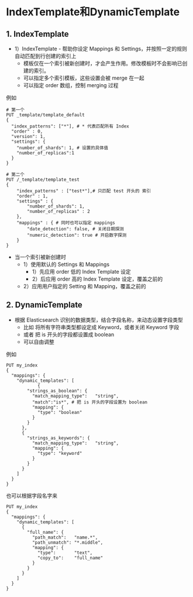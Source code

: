 # IndexTemplate和DynamicTemplate

## 1. IndexTemplate

* 1）IndexTemplate - 帮助你设定 Mappings 和 Settings，并按照一定的规则自动匹配到行创建的索引上
  * 模板仅在一个索引被新创建时，才会产生作用。修改模板时不会影响已创建的索引。
  * 可以指定多个索引模板，这些设置会被 merge 在一起
  * 可以指定 order 数组，控制 merging 过程

例如

```shell
# 第一个
PUT _template/template_default
{
  "index_patterns": ["*"], # * 代表匹配所有 Index
  "order" : 0,
  "version": 1,
  "settings": {
    "number_of_shards": 1, # 设置的具体值
    "number_of_replicas":1
  }
}

# 第二个
PUT /_template/template_test
{
    "index_patterns" : ["test*"],# 只匹配 test 开头的 索引
    "order" : 1,
    "settings" : {
    	"number_of_shards": 1,
        "number_of_replicas" : 2
    },
    "mappings" : { # 同时也可以指定 mappings
    	"date_detection": false, # 关闭日期探测
    	"numeric_detection": true # 开启数字探测
    }
}
```

* 当一个索引被新创建时
  * 1）使用默认的 Settings 和 Mappings
    * 1）先应用 order 低的 Index Template 设定
    * 2）后应用 order 高的 Index Template 设定，覆盖之前的
  * 2）应用用户指定的  Setting 和 Mapping，覆盖之前的



## 2. DynamicTemplate

* 根据 Elasticsearch 识别的数据类型，结合字段名称，来动态设置字段类型
  * 比如 将所有字符串类型都设定成 Keyword，或者关闭 Keyword 字段
  * 或者 把 is 开头的字段都设置成 boolean
  * 可以自由调整 

例如

```shell
PUT my_index
{
  "mappings": {
    "dynamic_templates": [
            {
        "strings_as_boolean": {
          "match_mapping_type":   "string",
          "match":"is*", # 把 is 开头的字段设置为 boolean
          "mapping": {
            "type": "boolean"
          }
        }
      },
      {
        "strings_as_keywords": {
          "match_mapping_type":   "string",
          "mapping": {
            "type": "keyword"
          }
        }
      }
    ]
  }
}
```

也可以根据字段名字来

```shell
PUT my_index
{
  "mappings": {
    "dynamic_templates": [
      {
        "full_name": {
          "path_match":   "name.*",
          "path_unmatch": "*.middle",
          "mapping": {
            "type":       "text",
            "copy_to":    "full_name"
          }
        }
      }
    ]
  }
}
```

